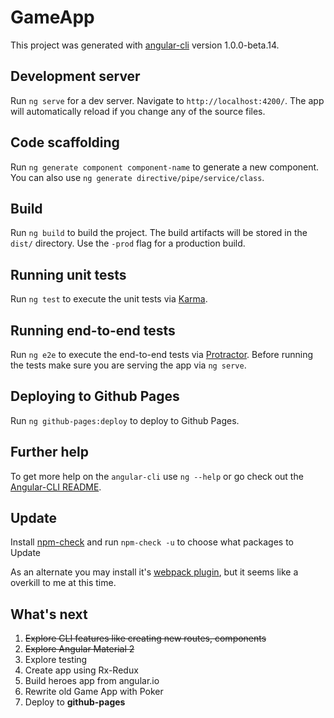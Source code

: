 # GameApp

This project was generated with [angular-cli](https://github.com/angular/angular-cli) version 1.0.0-beta.14.

## Development server
Run `ng serve` for a dev server. Navigate to `http://localhost:4200/`. The app will automatically reload if you change any of the source files.

## Code scaffolding

Run `ng generate component component-name` to generate a new component. You can also use `ng generate directive/pipe/service/class`.

## Build

Run `ng build` to build the project. The build artifacts will be stored in the `dist/` directory. Use the `-prod` flag for a production build.

## Running unit tests

Run `ng test` to execute the unit tests via [Karma](https://karma-runner.github.io).

## Running end-to-end tests

Run `ng e2e` to execute the end-to-end tests via [Protractor](http://www.protractortest.org/). 
Before running the tests make sure you are serving the app via `ng serve`.

## Deploying to Github Pages

Run `ng github-pages:deploy` to deploy to Github Pages.

## Further help

To get more help on the `angular-cli` use `ng --help` or go check out the [Angular-CLI README](https://github.com/angular/angular-cli/blob/master/README.md).

## Update

Install [npm-check](https://www.npmjs.com/package/npm-check) and run `npm-check -u` to choose what packages to Update

As an alternate you may install it's [webpack plugin](https://www.npmjs.com/package/npm-check-webpack-plugin), but it seems like a overkill to me at this time.

## What's next

1. ~~Explore CLI features like creating new routes, components~~
1. ~~Explore Angular Material 2~~
1. Explore testing
1. Create app using Rx-Redux
1. Build heroes app from angular.io 
1. Rewrite old Game App with Poker
1. Deploy to **github-pages**